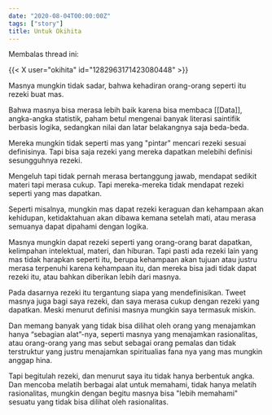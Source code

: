 ```yaml
---
date: "2020-08-04T00:00:00Z"
tags: ["story"]
title: Untuk Okihita
---
```


Membalas thread ini:

{{< X user="okihita" id="1282963171423080448" >}}

Masnya mungkin tidak sadar, bahwa kehadiran orang-orang seperti itu rezeki buat mas.

Bahwa masnya bisa merasa lebih baik karena bisa membaca [[Data]], angka-angka statistik, paham betul mengenai banyak literasi saintifik berbasis logika, sedangkan nilai dan latar belakangnya saja beda-beda.

Mereka mungkin tidak seperti mas yang "pintar" mencari rezeki sesuai definisinya. Tapi bisa saja rezeki yang mereka dapatkan melebihi definisi sesungguhnya rezeki.

Mengeluh tapi tidak pernah merasa bertanggung jawab, mendapat sedikit materi tapi merasa cukup. Tapi mereka-mereka tidak mendapat rezeki seperti yang mas dapatkan.

Seperti misalnya, mungkin mas dapat rezeki keraguan dan kehampaan akan kehidupan, ketidaktahuan akan dibawa kemana setelah mati, atau merasa semuanya dapat dipahami dengan logika.

Masnya mungkin dapat rezeki seperti yang orang-orang barat dapatkan, kelimpahan intelektual, materi, dan hiburan. Tapi pasti ada rezeki lain yang mas tidak harapkan seperti itu, berupa kehampaan akan tujuan atau justru merasa terpenuhi karena kehampaan itu, dan mereka bisa jadi tidak dapat rezeki itu, atau bahkan diberikan lebih dari masnya.

Pada dasarnya rezeki itu tergantung siapa yang mendefinisikan. Tweet masnya juga bagi saya rezeki, dan saya merasa cukup dengan rezeki yang dapatkan. Meski menurut definisi masnya mungkin saya termasuk miskin.

Dan memang banyak yang tidak bisa dilihat oleh orang yang menajamkan hanya “sebagian alat”-nya, seperti masnya yang menajamkan rasionalitas, atau orang-orang yang mas sebut sebagai orang pemalas dan tidak terstruktur yang justru menajamkan spiritualias fana nya yang mas mungkin anggap hina.

Tapi begitulah rezeki, dan menurut saya itu tidak hanya berbentuk angka. Dan mencoba melatih berbagai alat untuk memahami, tidak hanya melatih rasionalitas, mungkin dengan begitu masnya bisa "lebih memahami" sesuatu yang tidak bisa dilihat oleh rasionalitas.